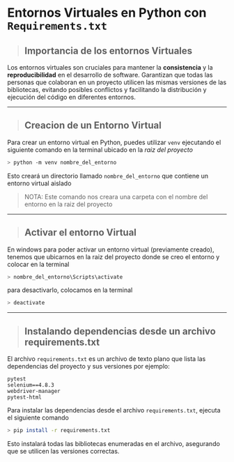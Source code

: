 # Entornos Virtuales en Python con `Requirements.txt`


> ## Importancia de los entornos Virtuales

Los entornos virtuales son cruciales para mantener la **consistencia** y la **reproducibilidad** en el desarrollo de software.
Garantizan que todas las personas que colaboran en un proyecto utilicen las mismas versiones de las bibliotecas, evitando posibles conflictos y facilitando la distribución y ejecución del código en diferentes entornos.

***

> ## Creacion de un Entorno Virtual

Para crear un entorno virtual en Python, puedes utilizar ``venv`` ejecutando el siguiente comando en la terminal ubicado en la *raiz del proyecto*

```bash
> python -m venv nombre_del_entorno
```

Esto creará un directorio llamado ``nombre_del_entorno`` que contiene un entorno virtual aislado

>NOTA: Este comando nos creara una carpeta con el nombre del entorno en la raiz del proyecto 

***

> ## Activar el entorno Virtual

En windows para poder activar un entorno virtual (previamente creado), tenemos que ubicarnos en la raiz del proyecto donde se creo el entorno y colocar en la terminal

```bash
> nombre_del_entorno\Scripts\activate
```

para desactivarlo, colocamos en la terminal

```bash
> deactivate
```

***
> ## Instalando dependencias desde un archivo requirements.txt

El archivo ``requirements.txt`` es un archivo de texto plano que lista las dependencias del proyecto y sus versiones por ejemplo:

```
pytest
selenium==4.8.3
webdriver-manager
pytest-html
```
Para instalar las dependencias desde el archivo ``requirements.txt``, ejecuta el siguiente comando

```bash
> pip install -r requirements.txt
```
Esto instalará todas las bibliotecas enumeradas en el archivo, asegurando que se utilicen las versiones correctas.


